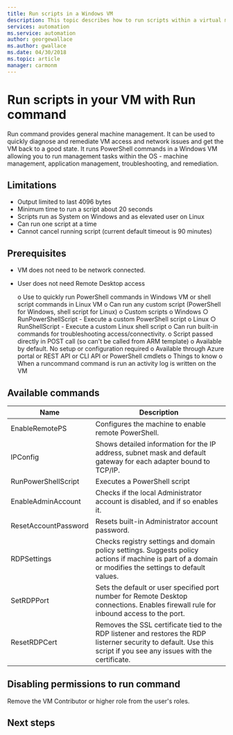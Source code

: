 ```yaml
---
title: Run scripts in a Windows VM
description: This topic describes how to run scripts within a virtual machine
services: automation
ms.service: automation
author: georgewallace
ms.author: gwallace
ms.date: 04/30/2018
ms.topic: article
manager: carmonm
---
```

# Run scripts in your VM with Run command

Run command provides general machine management. It can be used to quickly diagnose and remediate VM access and network issues and get the VM back to a good state. It runs PowerShell commands in a Windows VM allowing you to run management tasks within the OS - machine management, application management, troubleshooting, and remediation.

## Limitations

* Output limited to last 4096 bytes
* Minimum time to run a script about 20 seconds
* Scripts run as System  on Windows and as elevated user on Linux
* Can run one script at a time
* Cannot cancel running script (current default timeout is 90 minutes)

## Prerequisites

* VM does not need to be network connected.
* User does not need Remote Desktop access

	o Use to quickly run PowerShell commands in Windows VM or shell script commands in Linux VM
	o Can run any custom script (PowerShell for Windows, shell script for Linux)
	o Custom scripts
		o Windows
			○ RunPowerShellScript - Execute a custom PowerShell script
		o Linux
			○ RunShellScript - Execute a custom Linux shell script
	o Can run built-in commands for troubleshooting access/connectivity.
	o Script passed directly in POST call (so can't be called from ARM template)
	o Available by default.  No setup or configuration required
	o Available through Azure portal or REST API or CLI API or PowerShell cmdlets
	o Things to know
		o When a runcommand command is run an activity log is written on the VM

## Available commands

|**Name**|**Description**|
|---|---|
|EnableRemotePS|Configures the machine to enable remote PowerShell.|
|IPConfig| Shows detailed information for the IP address, subnet mask and default gateway for each adapter bound to TCP/IP.|
|RunPowerShellScript|Executes a PowerShell script|
|EnableAdminAccount|Checks if the local Administrator account is disabled, and if so enables it.|
|ResetAccountPassword| Resets built-in Administrator account password.|
|RDPSettings|Checks registry settings and domain policy settings. Suggests policy actions if machine is part of a domain or modifies the settings to default values.|
|SetRDPPort|Sets the default or user specified port number for Remote Desktop connections. Enables firewall rule for inbound access to the port.|
|ResetRDPCert|Removes the SSL certificate tied to the RDP listener and restores the RDP listerner security to default. Use this script if you see any issues with the certificate.|

## Disabling permissions to run command

Remove the VM Contributor or higher role from the user's roles.

## Next steps


